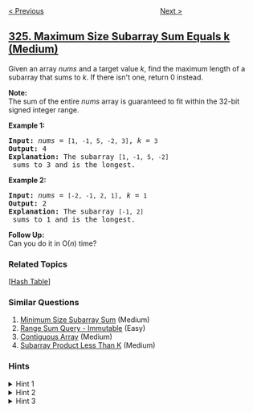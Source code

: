 <!--|This file generated by command(leetcode description); DO NOT EDIT.    |-->
<!--+----------------------------------------------------------------------+-->
<!--|@author    openset <openset.wang@gmail.com>                           |-->
<!--|@link      https://github.com/openset                                 |-->
<!--|@home      https://github.com/openset/leetcode                        |-->
<!--+----------------------------------------------------------------------+-->

[< Previous](../wiggle-sort-ii "Wiggle Sort II")
　　　　　　　　　　　　　　　　
[Next >](../power-of-three "Power of Three")

## [325. Maximum Size Subarray Sum Equals k (Medium)](https://leetcode.com/problems/maximum-size-subarray-sum-equals-k "和等于 k 的最长子数组长度")

<p>Given an array <i>nums</i> and a target value <i>k</i>, find the maximum length of a subarray that sums to <i>k</i>. If there isn&#39;t one, return 0 instead.</p>

<p><b>Note:</b><br />
The sum of the entire <i>nums</i> array is guaranteed to fit within the 32-bit signed integer range.</p>

<p><b>Example 1:</b></p>

<pre>
<strong>Input: </strong><i>nums</i> = <code>[1, -1, 5, -2, 3]</code>, <i>k</i> = <code>3</code>
<strong>Output: </strong>4 
<strong>Explanation: </strong>The subarray <code>[1, -1, 5, -2]</code> sums to 3 and is the longest.
</pre>

<p><b>Example 2:</b></p>

<pre>
<strong>Input: </strong><i>nums</i> = <code>[-2, -1, 2, 1]</code>, <i>k</i> = <code>1</code>
<strong>Output: </strong>2 <strong>
Explanation: </strong>The subarray <code>[-1, 2]</code> sums to 1 and is the longest.</pre>

<p><b>Follow Up:</b><br />
Can you do it in O(<i>n</i>) time?</p>

### Related Topics
  [[Hash Table](../../tag/hash-table/README.md)]

### Similar Questions
  1. [Minimum Size Subarray Sum](../minimum-size-subarray-sum) (Medium)
  1. [Range Sum Query - Immutable](../range-sum-query-immutable) (Easy)
  1. [Contiguous Array](../contiguous-array) (Medium)
  1. [Subarray Product Less Than K](../subarray-product-less-than-k) (Medium)

### Hints
<details>
<summary>Hint 1</summary>
Try to compute a sum of a subsequence very fast, i.e in <i>O(1)</i> … Think of prefix sum array.
</details>

<details>
<summary>Hint 2</summary>
Given <i>S[i]</i> a partial sum that starts at position <i>0</i> and ends at <i>i</i>, what can <i>S[i - k]</i> tell you ?
</details>

<details>
<summary>Hint 3</summary>
Use HashMap + prefix sum array.
</details>

